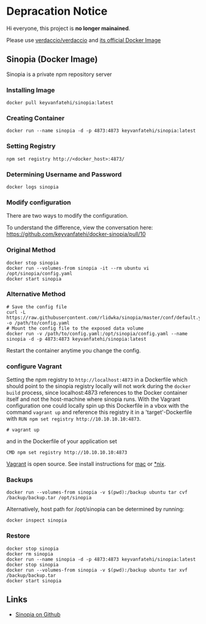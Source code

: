 # Depracation Notice

Hi everyone, this project is **no longer mainained**.

Please use [verdaccio/verdaccio](https://github.com/verdaccio/verdaccio) and [its official Docker Image](https://github.com/verdaccio/verdaccio#docker)



## Sinopia (Docker Image)

Sinopia is a private npm repository server

### Installing Image

`docker pull keyvanfatehi/sinopia:latest`

### Creating Container

`docker run --name sinopia -d -p 4873:4873 keyvanfatehi/sinopia:latest`

### Setting Registry

`npm set registry http://<docker_host>:4873/`

### Determining Username and Password

`docker logs sinopia`

### Modify configuration

There are two ways to modify the configuration.

To understand the difference, view the conversation here: https://github.com/keyvanfatehi/docker-sinopia/pull/10

### Original Method

```
docker stop sinopia
docker run --volumes-from sinopia -it --rm ubuntu vi /opt/sinopia/config.yaml
docker start sinopia
```

### Alternative Method

```
# Save the config file
curl -L https://raw.githubusercontent.com/rlidwka/sinopia/master/conf/default.yaml -o /path/to/config.yaml
# Mount the config file to the exposed data volume
docker run -v /path/to/config.yaml:/opt/sinopia/config.yaml --name sinopia -d -p 4873:4873 keyvanfatehi/sinopia:latest
```

Restart the container anytime you change the config.

### configure Vagrant
 
Setting the npm registry to `http://localhost:4873` in a Dockerfile which should point to the sinopia registry locally will not work during the `docker build` process, since localhost:4873 references to the Docker container itself and not the host-machine where sinopia runs.
With the Vagrant configuration one could locally spin up this Dockerfile in a vbox with the command `vagrant up` and reference this registry it in a 'target'-Dockerfile with `RUN npm set registry http://10.10.10.10:4873`.
 
```
# vagrant up
```

and in the Dockerfile of your application set

```
CMD npm set registry http://10.10.10.10:4873
```

[Vagrant](https://en.wikipedia.org/wiki/Vagrant_\(software\)) is open source. See install instructions for [mac](http://sourabhbajaj.com/mac-setup/Vagrant/README.html) or [\*nix](http://www.olindata.com/blog/2014/07/installing-vagrant-and-virtual-box-ubuntu-1404-lts). 

### Backups

`docker run --volumes-from sinopia -v $(pwd):/backup ubuntu tar cvf /backup/backup.tar /opt/sinopia`

Alternatively, host path for /opt/sinopia can be determined by running:

`docker inspect sinopia`

### Restore

```
docker stop sinopia
docker rm sinopia
docker run --name sinopia -d -p 4873:4873 keyvanfatehi/sinopia:latest
docker stop sinopia
docker run --volumes-from sinopia -v $(pwd):/backup ubuntu tar xvf /backup/backup.tar
docker start sinopia
```

## Links

* [Sinopia on Github](https://github.com/rlidwka/sinopia)
